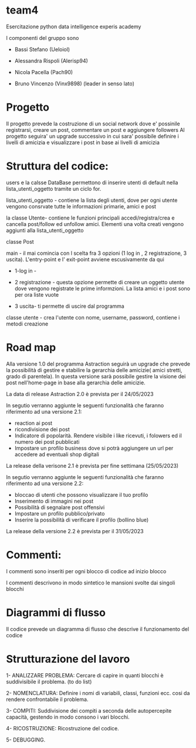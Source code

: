 # team4
Esercitazione python data intelligence experis academy

I componenti del gruppo sono 

- Bassi Stefano (Ueloiol)

- Alessandra Rispoli (Alerisp94)

- Nicola Pacella (Pach90)

- Bruno Vincenzo (Vinx9898) (leader in senso lato)

# Progetto

Il progetto prevede la costruzione di un social network dove e' possinile registrarsi, creare un post, commentare un post e aggiungere followers
Al progetto seguira' un upgrade successivo in cui sara' possibile definire i livelli di amicizia e visualizzare i post in base ai livelli di amicizia

# Struttura del codice:

users e la calsse DataBase permettono di inserire utenti di default nella lista_utenti_oggetto tramite un ciclo for.

lista_utenti_oggetto - contiene la lista degli utenti, dove per ogni utente vengono consrvate tutte le informazioni primarie, amici e post

la classe Utente- contiene le funzioni principali accedi/registra/crea e cancella post/follow ed unfollow amici. Elementi una volta creati vengono aggiunti
alla lista_utenti_oggetto

classe Post

main - il mai comincia con l scelta fra 3 opzioni (1 log in , 2 registrazione, 3 uscita). L'entry-point e l' exit-point avviene escusivamente da qui

- 1-log in - 

- 2 registrazione - questa opzione permette di creare un oggetto utente dove vengono registrate le prime informzioni. La lista amici e i post sono per ora liste vuote

- 3 uscita- ti permette di uscire dal programma

classe utente - crea l'utente con nome, username, password, contiene i metodi creazione

# Road map

Alla versione 1.0 del programma Astraction seguirà un upgrade che prevede la possibilità di gestire e stabilire la gerarchia delle amicizie( amici stretti, grado di parentela). In questa versione sarà possibile gestire la visione dei post nell'home-page in base alla gerarchia delle amicizie.

La data di release Astraction 2.0 è prevista per il 24/05/2023

In segutio verranno aggiunte le seguenti funzionalità che faranno riferimento ad una versione 2.1:

- reaction ai post
- ricondivisione dei post
- Indicatore di popolarità. Rendere visibile i like ricevuti, i folowers ed il numero dei post pubblicati
- Impostare un profilo business dove si potrà aggiungere un url per accedere ad eventuali shop digitali

La release della verisone 2.1 è prevista per fine settimana (25/05/2023)

In segutio verranno aggiunte le seguenti funzionalità che faranno riferimento ad una versione 2.2:

- bloccao di utenti che possono visualizzare il tuo profilo
- Inserimento di immagini nei post
- Possibilità di segnalare post offensivi
- Impostare un profilo pubblico/privato
- Inserire la possibilità di verificare il profilo (bollino blue)

La release della versione 2.2 è prevista per il 31/05/2023

# Commenti:

I commenti sono inseriti per ogni blocco di codice ad inizio blocco

I commenti descrivono in modo sintetico le mansioni svolte dai singoli blocchi

# Diagrammi di flusso

Il codice prevede un diagramma di flusso che descrive il funzionamento del codice


# Strutturazione del lavoro

1- ANALIZZARE PROBLEMA: Cercare di capire in quanti blocchi è suddivisibile il problema. (to do list)

2- NOMENCLATURA: Definire i nomi di variabili, classi, funzioni ecc. cosi da rendere confrontabile il problema.

3- COMPITI: Suddivisione dei compiti a seconda delle autopercepite capacità, gestendo in modo consono i vari blocchi.

4- RICOSTRUZIONE: Ricostruzione del codice.

5- DEBUGGING.

